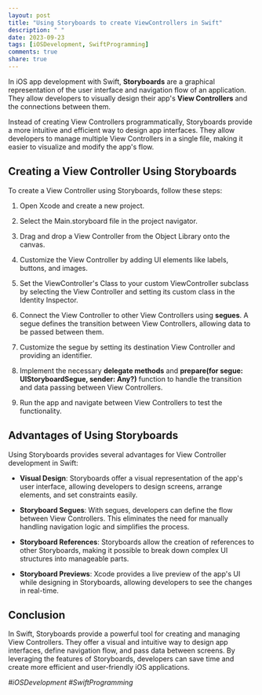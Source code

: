 ```yaml
---
layout: post
title: "Using Storyboards to create ViewControllers in Swift"
description: " "
date: 2023-09-23
tags: [iOSDevelopment, SwiftProgramming]
comments: true
share: true
---
```


In iOS app development with Swift, **Storyboards** are a graphical representation of the user interface and navigation flow of an application. They allow developers to visually design their app's **View Controllers** and the connections between them.

Instead of creating View Controllers programmatically, Storyboards provide a more intuitive and efficient way to design app interfaces. They allow developers to manage multiple View Controllers in a single file, making it easier to visualize and modify the app's flow.

## Creating a View Controller Using Storyboards

To create a View Controller using Storyboards, follow these steps:

1. Open Xcode and create a new project.

2. Select the Main.storyboard file in the project navigator.

3. Drag and drop a View Controller from the Object Library onto the canvas.

4. Customize the View Controller by adding UI elements like labels, buttons, and images.

5. Set the ViewController's Class to your custom ViewController subclass by selecting the View Controller and setting its custom class in the Identity Inspector.

6. Connect the View Controller to other View Controllers using **segues**. A segue defines the transition between View Controllers, allowing data to be passed between them.

7. Customize the segue by setting its destination View Controller and providing an identifier.

8. Implement the necessary **delegate methods** and **prepare(for segue: UIStoryboardSegue, sender: Any?)** function to handle the transition and data passing between View Controllers.

9. Run the app and navigate between View Controllers to test the functionality.

## Advantages of Using Storyboards

Using Storyboards provides several advantages for View Controller development in Swift:

- **Visual Design**: Storyboards offer a visual representation of the app's user interface, allowing developers to design screens, arrange elements, and set constraints easily.

- **Storyboard Segues**: With segues, developers can define the flow between View Controllers. This eliminates the need for manually handling navigation logic and simplifies the process.

- **Storyboard References**: Storyboards allow the creation of references to other Storyboards, making it possible to break down complex UI structures into manageable parts.

- **Storyboard Previews**: Xcode provides a live preview of the app's UI while designing in Storyboards, allowing developers to see the changes in real-time.

## Conclusion

In Swift, Storyboards provide a powerful tool for creating and managing View Controllers. They offer a visual and intuitive way to design app interfaces, define navigation flow, and pass data between screens. By leveraging the features of Storyboards, developers can save time and create more efficient and user-friendly iOS applications.

*#iOSDevelopment #SwiftProgramming*